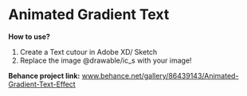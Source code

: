 # Animated Gradient Text
**How to use?** 
1. Create a Text cutour in Adobe XD/ Sketch
2. Replace the image @drawable/ic_s with your image!

**Behance project link:** www.behance.net/gallery/86439143/Animated-Gradient-Text-Effect
